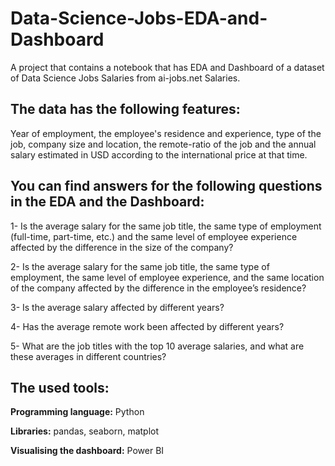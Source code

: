 # Data-Science-Jobs-EDA-and-Dashboard
A project that contains a notebook that has EDA and Dashboard of a dataset of Data Science Jobs Salaries from ai-jobs.net Salaries.

## The data has the following features:
Year of employment, the employee's residence and experience, type of the job, company size and location, the remote-ratio of the job and the annual salary estimated in USD according to the international price at that time.

## You can find answers for the following questions in the EDA and the Dashboard:
 1- Is the average salary for the same job title, the same type of employment (full-time, part-time, etc.)  and the same level of employee experience affected by the difference in the size of the company?
 
 2- Is the average salary for the same job title, the same type of employment, the same level of employee experience, and the same location of the company affected by the difference in the employee’s residence?
 
 3- Is the average salary affected by different years?
 
 4- Has the average remote work been affected by different years?
 
 5- What are the job titles with the top 10 average salaries, and what are these averages in different countries?

 ## The used tools:
**Programming language:** Python

**Libraries:** pandas, seaborn, matplot

**Visualising the dashboard:** Power BI

 
